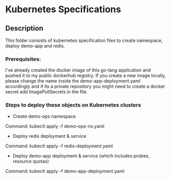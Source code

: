 # Kubernetes Specifications

## Description

This folder consists of kubernetes specification files to create namespace, deploy demo-app and redis.

### Prerequisites:
I've already created the docker image of this go-lang application and pushed it to my public dockerhub registry.
If you create a new image locally, please change the name inside the demo-app-deployment.yaml accordingly and if its a private repository you might need to create a docker secret add ImagePullSecrets in the file.

### Steps to deploy these objects on Kubernetes clusters

- Create demo-ops namespace

Command: kubectl apply -f demo-ops-ns.yaml

- Deploy redis deployment & service

Command: kubectl apply -f redis-deployment.yaml

- Deploy demo-app deployment & service (which includes probes, resource quotas)

Command: kubectl apply -f demo-app-deployment.yaml
